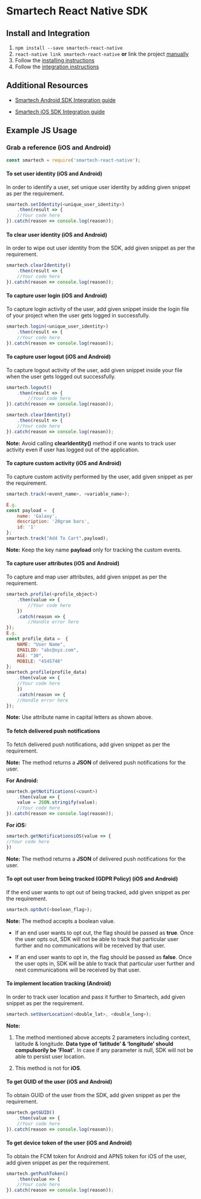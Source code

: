 

# Smartech React Native SDK

## Install and Integration

1.  `npm install --save smartech-react-native`
2.  `react-native link smartech-react-native`  **or** link the project [manually](./docs/install.md#manual-linking)
3. Follow the [installing instructions](./docs/install.md)
4. Follow the [integration instructions](./docs/integration.md)


## Additional Resources

-  [Smartech Android SDK Integration guide](https://docs.netcoresmartech.com/docs/android-sdk)

-  [Smartech iOS SDK Integration guide](https://docs.netcoresmartech.com/docs/ios-sdk-integration)


## Example JS Usage

### Grab a reference (iOS and Android)

```javascript
const smartech = require('smartech-react-native');
```

#### To set user identity  (iOS and Android)
In order to identify a user, set unique user identity by adding given snippet as per the requirement.

```javascript
smartech.setIdentity(<unique_user_identity>)
    .then(result => {
    //Your code here
}).catch(reason => console.log(reason));

```
#### To clear user identity  (iOS and Android)
In order to wipe out user identity from the SDK, add given snippet as per the requirement.

```javascript
smartech.clearIdentity()
    .then(result => {
    //Your code here
}).catch(reason => console.log(reason));

```

#### To capture user login  (iOS and Android)
To capture login activity of the user, add given snippet inside the login file of your project when the user gets logged in successfully.

```javascript
smartech.login(<unique_user_identity>)
    .then(result => {
    //Your code here
}).catch(reason => console.log(reason));

```

#### To capture user logout  (iOS and Android)

To capture logout activity of the user, add given snippet inside your file when the user gets logged out successfully.

```javascript
smartech.logout()
	.then(result => {
		//Your code here
}).catch(reason => console.log(reason));

smartech.clearIdentity()
    .then(result => {
    //Your code here
}).catch(reason => console.log(reason));

```
****Note:​​**** Avoid calling **clearIdentity()** method if one wants to track user activity even if user has logged out of the application.

#### To capture custom activity  (iOS and Android)

To capture custom activity performed by the user, add given snippet as per the requirement.
```javascript
smartech.track(<event_name>, <variable_name>);

E.g.
const payload =  {
    name: 'Galaxy',
    description: '20gram bars',
    id: '1'
};
smartech.track("Add To Cart",payload);
```

**Note​​:** Keep the key name **payload** only for tracking the custom events.

#### To capture user attributes  (iOS and Android)
To capture and map user attributes, add given snippet as per the requirement.

```javascript
smartech.profile(<profile_object>)
	.then(value => {
		//Your code here
	})
	.catch(reason => {
		//Handle error here
});
E.g.
const profile_data =  {
	NAME: "User Name",
	EMAILID: "abc@xyz.com",
	AGE: "30",
	MOBILE: "4545748"
};
smartech.profile(profile_data)
    .then(value => {
    //Your code here
    })
    .catch(reason => {
    //Handle error here
});
```
**Note:** Use attribute name in capital letters as shown above.

#### To fetch delivered push notifications 

To fetch delivered push notifications, add given snippet as per the requirement.


**Note:** The method returns a **JSON** of delivered push notifications for the user.

**For Android:**
```javascript
smartech.getNotifications(<count>)
    .then(value => {
    value = JSON.stringify(value);
    //Your code here
}).catch(reason => console.log(reason));
```

**For iOS:**
```javascript
smartech.getNotificationsiOS(value => {
//Your code here
})
```
****Note:**** The method returns a **JSON** of delivered push notifications for the user.

#### To opt out user from being tracked (GDPR Policy)  (iOS and Android)

If the end user wants to opt out of being tracked, add given snippet as per the requirement.

```javascript
smartech.optOut(<boolean_flag>);
```


**Note​​:** The method accepts a boolean value.

- If an end user wants to opt out, the flag should be passed as **true**. Once the user opts out, SDK will not be able to track that particular user further and no communications will be received by that user.

- If an end user wants to opt in, the flag should be passed as **false**. Once the user opts in, SDK will be able to track that particular user further and next communications will be received by that user.


#### To implement location tracking (Android)

In order to track user location and pass it further to Smartech, add given snippet as per the requirement.

```javascript
smartech.setUserLocation(<double_lat>, <double_long>);
```
****Note:****  

1) The method mentioned above accepts 2 parameters including context, latitude & longitude. **Data type of ‘latitude’ & ‘longitude’ should compulsorily be 'Float'**. In case if any parameter is null, SDK will not be able to persist user location.

2) This method is not for **iOS**.

#### To get GUID of the user  (iOS and Android)

To obtain GUID of the user from the SDK, add given snippet as per the requirement.
```javascript
smartech.getGUID()
    .then(value => {
    //Your code here
}).catch(reason => console.log(reason));

```
#### To get device token of the user  (iOS and Android)

To obtain the FCM token for Android and APNS token for iOS of the user, add given snippet as per the requirement.
```javascript
smartech.getPushToken()
    .then(value => {
    //Your code here
}).catch(reason => console.log(reason));
```

